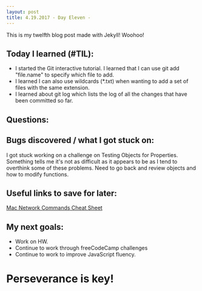 ```yaml
---
layout: post
title: 4.19.2017 - Day Eleven - 
---
```


This is my twelfth blog post made with Jekyll! Woohoo! 

## Today I learned (#TIL):   

- I started the Git interactive tutorial.  I learned that I can use git add "file.name" to specify which file to add.  
- I learned I can also use wildcards (*.txt) when wanting to add a set of files with the same extension.
- I learned about git log which lists the log of all the changes that have been committed so far.



## Questions:




## Bugs discovered / what I got stuck on:

I got stuck working on a challenge on Testing Objects for Properties.  Something tells me it's not as difficult as it appears to be as I tend to overthink some of these problems.  Need to go back and review objects and how to modify functions.


## Useful links to save for later:

[Mac Network Commands Cheat Sheet](http://krypted.com/mac-security/mac-network-commands-cheat-sheet/)

## My next goals:

- Work on HW.
- Continue to work through freeCodeCamp challenges
- Continue to work to improve JavaScript fluency. 


# Perseverance is key!







